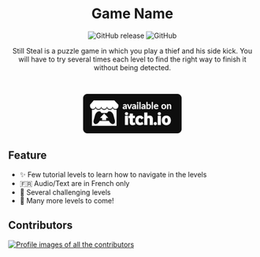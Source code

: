 <div align="center">
  
  # Game Name

![GitHub release](https://img.shields.io/github/v/release/GnuCodingStudio/GameZam002-still-steal?include_prereleases)
![GitHub](https://img.shields.io/github/license/GnuCodingStudio/GameZam002-still-steal)

  Still Steal is a puzzle game in which you play a thief and his side kick.
  You will have to try several times each level to find the right way to finish it without being detected.

  <br/>
  <!-- <img src="./path/to/game.gif" width="600" /> -->
  
  [![Available on itch.io](/assets/release/itchio.png)](https://gnucodingstudio.itch.io/still-steal-game-zam-002)
</div>



## Feature

- ✨ Few tutorial levels to learn how to navigate in the levels
- 🇫🇷 Audio/Text are in French only
- 🎁 Several challenging levels
- 📝 Many more levels to come!


## Contributors

[![Profile images of all the contributors](https://contrib.rocks/image?repo=GnuCodingStudio/GameZam002-still-steal)](https://github.com/GnuCodingStudio/GameZam002-still-steal/graphs/contributors)
